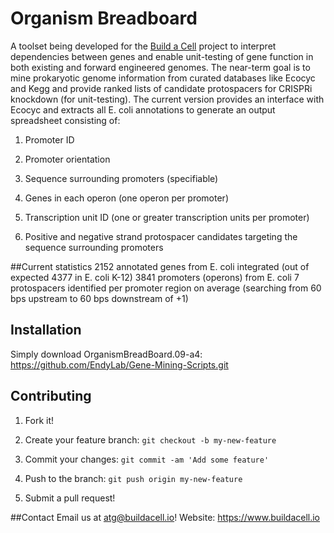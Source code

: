 # Organism Breadboard
A toolset being developed for the [Build a Cell](http://www.buildacell.io) project to interpret dependencies between genes and enable unit-testing of gene function in both existing and forward engineered genomes. The near-term goal is to mine prokaryotic genome information from curated databases like Ecocyc and Kegg and provide ranked lists of candidate protospacers for CRISPRi knockdown (for unit-testing). The current version provides an interface with Ecocyc and extracts all E. coli annotations to generate an output spreadsheet consisting of:

1. Promoter ID

2. Promoter orientation

3. Sequence surrounding promoters (specifiable)

4. Genes in each operon (one operon per promoter)

5. Transcription unit ID (one or greater transcription units per promoter)

6. Positive and negative strand protospacer candidates targeting the sequence surrounding promoters

##Current statistics
2152 annotated genes from E. coli integrated (out of expected 4377 in E. coli K-12)
3841 promoters (operons) from E. coli
7 protospacers identified per promoter region on average (searching from 60 bps upstream to 60 bps downstream of +1)

## Installation
Simply download OrganismBreadBoard.09-a4:
https://github.com/EndyLab/Gene-Mining-Scripts.git

## Contributing
1. Fork it!

2. Create your feature branch: `git checkout -b my-new-feature`

3. Commit your changes: `git commit -am 'Add some feature'`

4. Push to the branch: `git push origin my-new-feature`

5. Submit a pull request!

##Contact
Email us at atg@buildacell.io!
Website: https://www.buildacell.io
